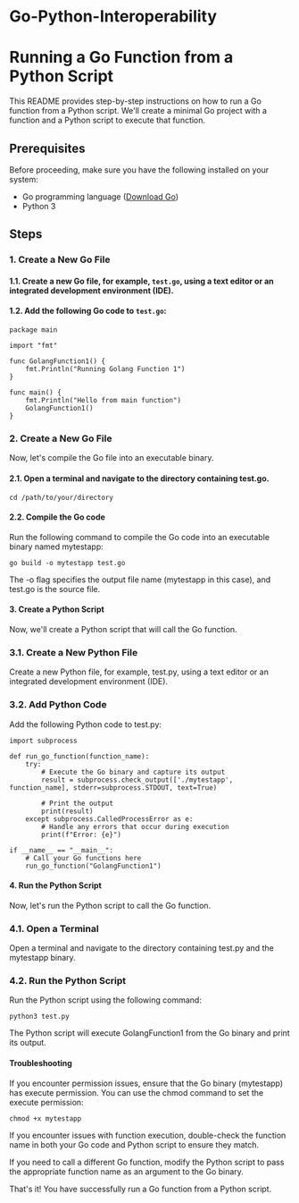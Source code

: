 # Go-Python-Interoperability

# Running a Go Function from a Python Script

This README provides step-by-step instructions on how to run a Go function from a Python script. We'll create a minimal Go project with a function and a Python script to execute that function.

## Prerequisites

Before proceeding, make sure you have the following installed on your system:

- Go programming language ([Download Go](https://golang.org/))
- Python 3

## Steps

### 1. Create a New Go File

#### 1.1. Create a new Go file, for example, `test.go`, using a text editor or an integrated development environment (IDE).

#### 1.2. Add the following Go code to `test.go`:

    package main

    import "fmt"

    func GolangFunction1() {
        fmt.Println("Running Golang Function 1")
    }

    func main() {
        fmt.Println("Hello from main function")
        GolangFunction1()
    }

### 2. Create a New Go File

Now, let's compile the Go file into an executable binary.

#### 2.1. Open a terminal and navigate to the directory containing test.go.

    cd /path/to/your/directory
            
#### 2.2. Compile the Go code

Run the following command to compile the Go code into an executable binary named mytestapp:

    go build -o mytestapp test.go
    
The -o flag specifies the output file name (mytestapp in this case), and test.go is the source file.

#### 3. Create a Python Script
    
Now, we'll create a Python script that will call the Go function.

### 3.1. Create a New Python File

Create a new Python file, for example, test.py, using a text editor or an integrated development environment         (IDE).

### 3.2. Add Python Code

 Add the following Python code to test.py:
 

    import subprocess

    def run_go_function(function_name):
        try:
            # Execute the Go binary and capture its output
            result = subprocess.check_output(['./mytestapp', function_name], stderr=subprocess.STDOUT, text=True)

            # Print the output
            print(result)
        except subprocess.CalledProcessError as e:
            # Handle any errors that occur during execution
            print(f"Error: {e}")

    if __name__ == "__main__":
        # Call your Go functions here
        run_go_function("GolangFunction1")


#### 4. Run the Python Script

Now, let's run the Python script to call the Go function.

### 4.1. Open a Terminal

Open a terminal and navigate to the directory containing test.py and the mytestapp binary.

### 4.2. Run the Python Script

Run the Python script using the following command:

    python3 test.py
    
The Python script will execute GolangFunction1 from the Go binary and print its output.


#### Troubleshooting

If you encounter permission issues, ensure that the Go binary (mytestapp) has execute permission. You can use the chmod command to set the execute permission:

    chmod +x mytestapp
    
If you encounter issues with function execution, double-check the function name in both your Go code and Python script to ensure they match.

If you need to call a different Go function, modify the Python script to pass the appropriate function name as an argument to the Go binary.

That's it! You have successfully run a Go function from a Python script.
        


